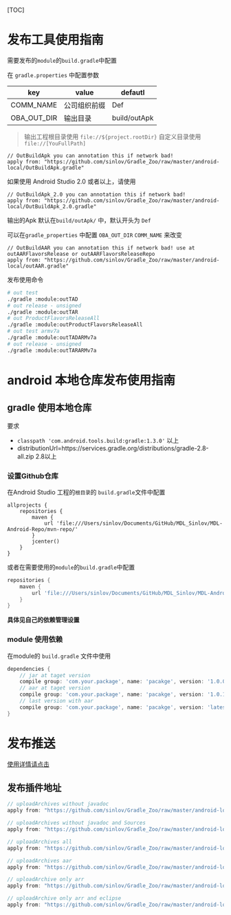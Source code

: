 [TOC]

# 发布工具使用指南

需要发布的`module`的`build.gradle`中配置

在 `gradle.properties` 中配置参数

|key|value|defautl|
|---|-----|-------|
|COMM_NAME|公司组织前缀|Def|
|OBA_OUT_DIR|输出目录|build/outApk|

>输出工程根目录使用 `file://${project.rootDir}` 自定义目录使用 `file://[YouFullPath]`

```gralde
// OutBuildApk you can annotation this if network bad!
apply from: "https://github.com/sinlov/Gradle_Zoo/raw/master/android-local/OutBuildApk.gradle"
```


如果使用 Android Studio 2.0 或者以上，请使用

```gralde
// OutBuildApk_2.0 you can annotation this if network bad!
apply from: "https://github.com/sinlov/Gradle_Zoo/raw/master/android-local/OutBuildApk_2.0.gradle"
```

输出的Apk 默认在`build/outApk/` 中，默认开头为 `Def`

可以在`gradle_properties` 中配置 `OBA_OUT_DIR` `COMM_NAME` 来改变

```gralde
// OutBuildAAR you can annotation this if network bad! use at outAARFlavorsRelease or outAARFlavorsReleaseRepo
apply from: "https://github.com/sinlov/Gradle_Zoo/raw/master/android-local/outAAR.gradle"
```

发布使用命令

```sh
# out test
./gradle :module:outTAD
# out release - unsigned
./gradle :module:outTAR
# out ProductFlavorsReleaseAll
./gradle :module:outProductFlavorsReleaseAll
# out test armv7a
./gradle :module:outTADARMv7a
# out release - unsigned
./gradle :module:outTARARMv7a
```

# android 本地仓库发布使用指南

## gradle 使用本地仓库

要求

* `classpath 'com.android.tools.build:gradle:1.3.0'` 以上
* distributionUrl=https\://services.gradle.org/distributions/gradle-2.8-all.zip 2.8以上

### 设置Github仓库

在Android Studio 工程的`根目录`的 `build.gradle`文件中配置

```
allprojects {
    repositories {
        maven {
            url 'file:///Users/sinlov/Documents/GitHub/MDL_Sinlov/MDL-Android-Repo/mvn-repo/'
        }
        jcenter()
    }
}
```

或者在需要使用的`module`的`build.gradle`中配置

```gradle
repositories {
    maven {
        url 'file:///Users/sinlov/Documents/GitHub/MDL_Sinlov/MDL-Android-Repo/mvn-repo/'
    }
}
```

**具体见自己的依赖管理设置**

### module 使用依赖

在module的 `build.gradle` 文件中使用

```gradle
dependencies {
    // jar at taget version
    compile group: 'com.your.package', name: 'pacakge', version: '1.0.0'
    // aar at taget version
    compile group: 'com.your.package', name: 'pacakge', version: '1.0.1@aar'
    // last version with aar
    compile group: 'com.your.package', name: 'pacakge', version: 'latest.integration@aar'
}
```

# 发布推送

[使用详情请点击](localAndroid.md)

## 发布插件地址

```gradle
// uploadArchives without javadoc
apply from: "https://github.com/sinlov/Gradle_Zoo/raw/master/android-local/local-archives-no-javadoc.gradle"

// uploadArchives without javadoc and Sources
apply from: "https://github.com/sinlov/Gradle_Zoo/raw/master/android-local/local-archives-no-doc-sources.gradle"

// uploadArchives all
apply from: "https://github.com/sinlov/Gradle_Zoo/raw/master/android-local/local-archives-all.gradle"

// uploadArchives aar
apply from: "https://github.com/sinlov/Gradle_Zoo/raw/master/android-local/local-archives-aar.gradle"

// uploadArchive only arr
apply from: "https://github.com/sinlov/Gradle_Zoo/raw/master/android-local/local-archives-only-arr.gradle"

// uploadArchive only arr and eclipse
apply from: "https://github.com/sinlov/Gradle_Zoo/raw/master/android-local/local-archives-only-arr-eclipse.gradle"
